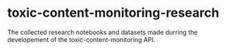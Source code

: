 # toxic-content-monitoring-research
The collected research notebooks and datasets made durring the developement of the toxic-content-monitoring API.
